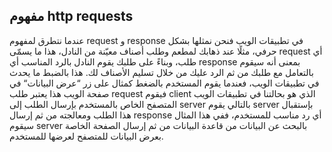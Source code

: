 ## مفهوم http requests

عندما نتطرق لمفهوم request و response في تطبيقات الويب فنحن نمثلها بشكل حرفي، مثلًا عند ذهابك لمطعم وطلب أصناف معيّنة من النادل، هذا ما يسمّى request أي طلب، وبناءً على طلبك يقوم النادل بالرد المناسب أي response بمعنى أنه سيقوم بالتعامل مع طلبك من ثم الرد عليك من خلال تسليم الأصناف لك. 
هذا بالضبط ما يحدث في تطبيقات الويب، فعندما يقوم المستخدم بالضغط كمثال على زر “عرض البيانات“ في صفحة الويب هذا يعتبر طلب request فيقوم client الذي هو بحالتنا في تطبيقات الويب المتصفح الخاص بالمستخدم بإرسال الطلب إلى server بالتالي يقوم server بإستقبال هذا الطلب ومعالجته من ثم إرسال response أي رد مناسب للمستخدم، ففي هذا المثال سيقوم server بالبحث عن البيانات من قاعدة البيانات من ثم إرسال الصفحة الخاصة بعرض البيانات للمتصفح لعرضها للمستخدم.
